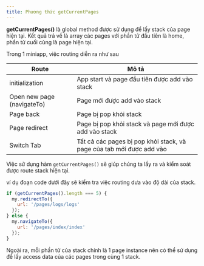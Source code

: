 ```yaml
---
title: Phương thức getCurrentPages
---
```


**getCurrentPages()** là global method được sử dụng để lấy stack của page hiện tại. Kết quả trả về là array các pages với phần tử đầu tiên là home, phần từ cuối cùng là page hiện tại.

Trong 1 miniapp, việc routing diễn ra như sau

| Route                      | Mô tả                                                                |
| -------------------------- | -------------------------------------------------------------------- |
| initialization             | App start và page đầu tiên được add vào stack                        |
| Open new page (navigateTo) | Page mới được add vào stack                                          |
| Page back                  | Page bị pop khỏi stack                                               |
| Page redirect              | Page bị pop khỏi stack và page mới được add vào stack                |
| Switch Tab                 | Tất cả các pages bị pop khỏi stack, và page của tab mới được add vào |

Việc sử dụng hàm `getCurrentPages()` sẽ giúp chúng ta lấy ra và kiểm soát được route stack hiện tại.

ví dụ đoạn code dưới đây sẽ kiểm tra việc routing dưa vào độ dài của stack.

```js
if (getCurrentPages().length === 5) {
  my.redirectTo({
    url: '/pages/logs/logs'
  });
} else {
  my.navigateTo({
    url: '/pages/index/index'
  });
}
```

Ngoài ra, mỗi phần tử của stack chính là 1 page instance nên có thể sử dụng để lấy access data của các pages trong cùng 1 stack.
